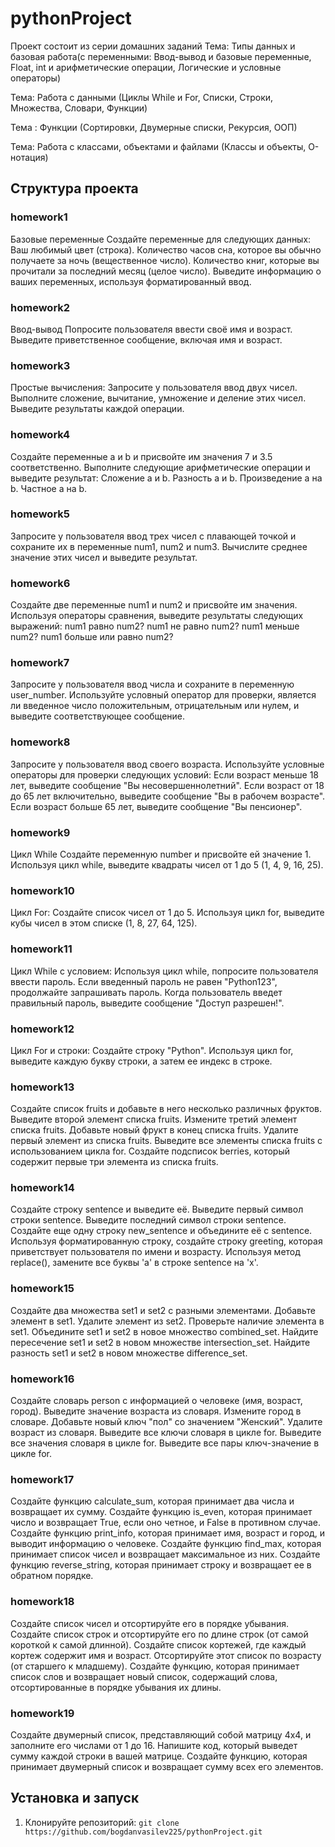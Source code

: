 # pythonProject

Проект состоит из серии домашних заданий 
 Тема: Типы данных и базовая работа(с переменными:
Ввод-вывод и базовые переменные, Float, int и арифметические операции,
Логические и условные операторы)

Тема: Работа с данными
(Циклы While и For,
Списки, Строки, Множества, Словари, Функции)

Тема : Функции
(Сортировки,
Двумерные списки,  Рекурсия, ООП)

Тема: Работа с классами, объектами и файлами
(Классы и объекты, О-нотация) 


## Структура проекта
### homework1
Базовые переменные
Создайте переменные для следующих данных:
Ваш любимый цвет (строка).
Количество часов сна, которое вы обычно получаете за ночь (вещественное число).
Количество книг, которые вы прочитали за последний месяц (целое число).
Выведите информацию о ваших переменных, используя форматированный ввод.

### homework2 
Ввод-вывод
Попросите пользователя ввести своё имя и возраст.
Выведите приветственное сообщение, включая имя и возраст.

### homework3 
Простые вычисления:
Запросите у пользователя ввод двух чисел.
Выполните сложение, вычитание, умножение и деление этих чисел.
Выведите результаты каждой операции.

### homework4
Создайте переменные a и b и присвойте им значения 7 и 3.5 соответственно.
Выполните следующие арифметические операции и выведите результат:
Сложение a и b.
Разность a и b.
Произведение a на b.
Частное a на b.

### homework5
Запросите у пользователя ввод трех чисел с плавающей точкой и сохраните их в переменные num1, num2 и num3.
Вычислите среднее значение этих чисел и выведите результат.

### homework6
Создайте две переменные num1 и num2 и присвойте им значения.
Используя операторы сравнения, выведите результаты следующих выражений:
num1 равно num2?
num1 не равно num2?
num1 меньше num2?
num1 больше или равно num2?

### homework7
Запросите у пользователя ввод числа и сохраните в переменную user_number.
Используйте условный оператор для проверки, является ли введенное число положительным,
отрицательным или нулем, и выведите соответствующее сообщение.

### homework8
Запросите у пользователя ввод своего возраста.
Используйте условные операторы для проверки следующих условий:
Если возраст меньше 18 лет, выведите сообщение "Вы несовершеннолетний".
Если возраст от 18 до 65 лет включительно, выведите сообщение "Вы в рабочем возрасте".
Если возраст больше 65 лет, выведите сообщение "Вы пенсионер".

### homework9
Цикл While
Создайте переменную number и присвойте ей значение 1.
Используя цикл while, выведите квадраты чисел от 1 до 5 (1, 4, 9, 16, 25).

### homework10
Цикл For:
Создайте список чисел от 1 до 5.
Используя цикл for, выведите кубы чисел в этом списке (1, 8, 27, 64, 125).

### homework11
Цикл While с условием:
Используя цикл while, попросите пользователя ввести пароль.
Если введенный пароль не равен "Python123", продолжайте запрашивать пароль.
Когда пользователь введет правильный пароль, выведите сообщение "Доступ разрешен!".

### homework12
Цикл For и строки:
Создайте строку "Python".
Используя цикл for, выведите каждую букву строки, а затем ее индекс в строке.

### homework13
Создайте список fruits и добавьте в него несколько различных фруктов.
Выведите второй элемент списка fruits.
Измените третий элемент списка fruits.
Добавьте новый фрукт в конец списка fruits.
Удалите первый элемент из списка fruits.
Выведите все элементы списка fruits с использованием цикла for.
Создайте подсписок berries, который содержит первые три элемента из списка fruits.

### homework14
Создайте строку sentence и выведите её.
Выведите первый символ строки sentence.
Выведите последний символ строки sentence.
Создайте еще одну строку new_sentence и объедините её с sentence.
Используя форматированную строку, создайте строку greeting, которая приветствует пользователя по имени и возрасту.
Используя метод replace(), замените все буквы 'a' в строке sentence на 'x'.

### homework15
Создайте два множества set1 и set2 с разными элементами.
Добавьте элемент в set1.
Удалите элемент из set2.
Проверьте наличие элемента в set1.
Объедините set1 и set2 в новое множество combined_set.
Найдите пересечение set1 и set2 в новом множестве intersection_set.
Найдите разность set1 и set2 в новом множестве difference_set.

### homework16
Создайте словарь person с информацией о человеке (имя, возраст, город).
Выведите значение возраста из словаря.
Измените город в словаре.
Добавьте новый ключ "пол" со значением "Женский".
Удалите возраст из словаря.
Выведите все ключи словаря в цикле for.
Выведите все значения словаря в цикле for.
Выведите все пары ключ-значение в цикле for.

### homework17
Создайте функцию calculate_sum, которая принимает два числа и возвращает их сумму.
Создайте функцию is_even, которая принимает число и возвращает True, если оно четное, и False в противном случае.
Создайте функцию print_info, которая принимает имя, возраст и город, и выводит информацию о человеке.
Создайте функцию find_max, которая принимает список чисел и возвращает максимальное из них.
Создайте функцию reverse_string, которая принимает строку и возвращает ее в обратном порядке.

### homework18
Создайте список чисел и отсортируйте его в порядке убывания.
Создайте список строк и отсортируйте его по длине строк (от самой короткой к самой длинной).
Создайте список кортежей, где каждый кортеж содержит имя и возраст.
 Отсортируйте этот список по возрасту (от старшего к младшему).
Создайте функцию, которая принимает список слов и возвращает новый список,
 содержащий слова, отсортированные в порядке убывания их длины.

### homework19
Создайте двумерный список, представляющий собой матрицу 4x4, и заполните его числами от 1 до 16.
Напишите код, который выведет сумму каждой строки в вашей матрице.
Создайте функцию, которая принимает двумерный список и возвращает сумму всех его элементов.

## Установка и запуск

1. Клонируйте репозиторий: `git clone https://github.com/bogdanvasilev225/pythonProject.git
`

